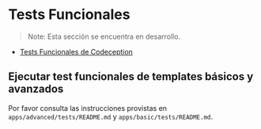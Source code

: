 Tests Funcionales
=================

> Note: Esta sección se encuentra en desarrollo.

- [Tests Funcionales de Codeception](http://codeception.com/docs/04-FunctionalTests)

Ejecutar test funcionales de templates básicos y avanzados
----------------------------------------------------------

Por favor consulta las instrucciones provistas en `apps/advanced/tests/README.md` y `apps/basic/tests/README.md`.
